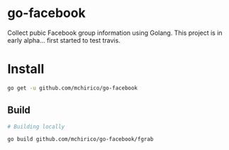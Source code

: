 # go-facebook
Collect pubic Facebook group information using Golang. This
project is in early alpha... first started to test travis.

# Install
```bash
go get -u github.com/mchirico/go-facebook
```

## Build
```bash
# Building locally

go build github.com/mchirico/go-facebook/fgrab

```